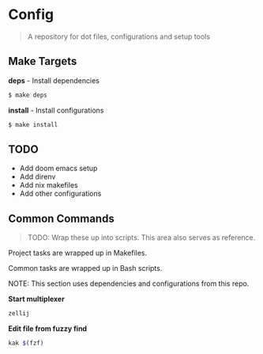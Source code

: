 # Config

> A repository for dot files, configurations and setup tools

## Make Targets

**deps** - Install dependencies

```sh
$ make deps
```

**install** - Install configurations

```sh
$ make install
```

## TODO

- Add doom emacs setup
- Add direnv
- Add nix makefiles
- Add other configurations

## Common Commands

> TODO: Wrap these up into scripts. This area also serves as reference.

Project tasks are wrapped up in Makefiles.

Common tasks are wrapped up in Bash scripts.

NOTE: This section uses dependencies and configurations from this repo.

**Start multiplexer**

```sh
zellij
```

**Edit file from fuzzy find**

```sh
kak $(fzf)
```
